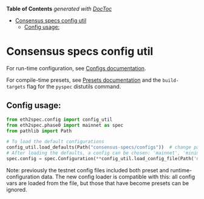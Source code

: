 <!-- START doctoc generated TOC please keep comment here to allow auto update -->
<!-- DON'T EDIT THIS SECTION, INSTEAD RE-RUN doctoc TO UPDATE -->
**Table of Contents**  *generated with [DocToc](https://github.com/thlorenz/doctoc)*

- [Consensus specs config util](#consensus-specs-config-util)
  - [Config usage:](#config-usage)

<!-- END doctoc generated TOC please keep comment here to allow auto update -->

# Consensus specs config util

For run-time configuration, see [Configs documentation](../../../../../configs/README.md).

For compile-time presets, see [Presets documentation](../../../../../presets/README.md)
and the `build-targets` flag for the `pyspec` distutils command.

## Config usage:

```python
from eth2spec.config import config_util
from eth2spec.phase0 import mainnet as spec
from pathlib import Path

# To load the default configurations
config_util.load_defaults(Path("consensus-specs/configs"))  # change path to point to equivalent of specs `configs` dir.
# After loading the defaults, a config can be chosen: 'mainnet', 'minimal', or custom network config (by file path)
spec.config = spec.Configuration(**config_util.load_config_file(Path('mytestnet.yaml')))
```

Note: previously the testnet config files included both preset and runtime-configuration data.
The new config loader is compatible with this: all config vars are loaded from the file, 
but those that have become presets can be ignored. 
